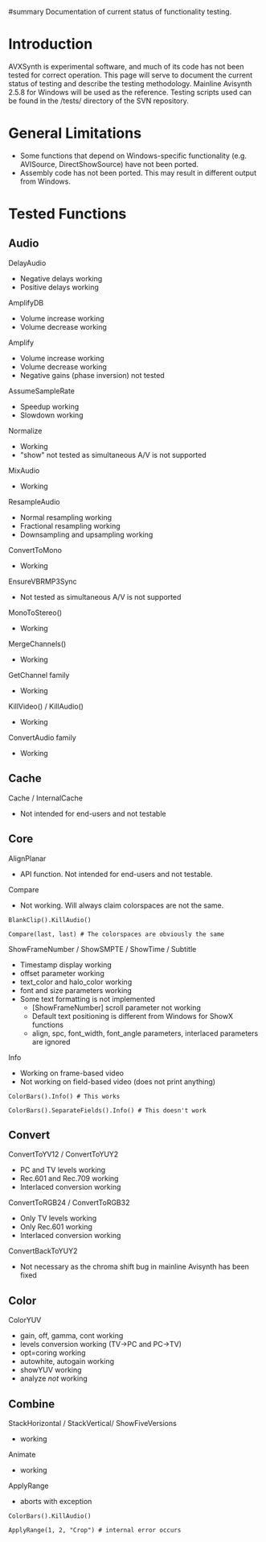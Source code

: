 #summary Documentation of current status of functionality testing.

# Introduction

AVXSynth is experimental software, and much of its code has not been tested for correct operation. This page will serve to document the current status of testing and describe the testing methodology. Mainline Avisynth 2.5.8 for Windows will be used as the reference. Testing scripts used can be found in the /tests/ directory of the SVN repository.

# General Limitations

 * Some functions that depend on Windows-specific functionality (e.g. AVISource, DirectShowSource) have not been ported.
 * Assembly code has not been ported. This may result in different output from Windows.

# Tested Functions

## Audio

DelayAudio

 * Negative delays working
 * Positive delays working

AmplifyDB

 * Volume increase working
 * Volume decrease working

Amplify

 * Volume increase working
 * Volume decrease working
 * Negative gains (phase inversion) not tested

AssumeSampleRate

 * Speedup working
 * Slowdown working

Normalize

 * Working
 * "show" not tested as simultaneous A/V is not supported

MixAudio

 * Working

ResampleAudio

 * Normal resampling working
 * Fractional resampling working
 * Downsampling and upsampling working

ConvertToMono

 * Working

EnsureVBRMP3Sync

 * Not tested as simultaneous A/V is not supported

MonoToStereo()

 * Working

MergeChannels()

 * Working

GetChannel family

 * Working

KillVideo() / KillAudio()

 * Working

ConvertAudio family

 * Working

## Cache

Cache / InternalCache

 * Not intended for end-users and not testable

## Core

AlignPlanar

 * API function. Not intended for end-users and not testable.

Compare

 * Not working. Will always claim colorspaces are not the same.


``BlankClip().KillAudio()``

``Compare(last, last) # The colorspaces are obviously the same``

ShowFrameNumber / ShowSMPTE / ShowTime / Subtitle

 * Timestamp display working
 * offset parameter working
 * text_color and halo_color working
 * font and size parameters working
 * Some text formatting is not implemented
   * [ShowFrameNumber] scroll parameter not working
   * Default text positioning is different from Windows for ShowX functions
   * align, spc, font_width, font_angle parameters, interlaced parameters are ignored

Info

 * Working on frame-based video
 * Not working on field-based video (does not print anything)

``ColorBars().Info() # This works``

``ColorBars().SeparateFields().Info() # This doesn't work``

## Convert

ConvertToYV12 / ConvertToYUY2

 * PC and TV levels working
 * Rec.601 and Rec.709 working
 * Interlaced conversion working

ConvertToRGB24 / ConvertToRGB32

 * Only TV levels working
 * Only Rec.601 working
 * Interlaced conversion working

ConvertBackToYUY2

 * Not necessary as the chroma shift bug in mainline Avisynth has been fixed

## Color

ColorYUV

 * gain, off, gamma, cont working
 * levels conversion working (TV->PC and PC->TV)
 * opt=coring working
 * autowhite, autogain working
 * showYUV working
 * analyze *not* working

## Combine

StackHorizontal / StackVertical/ ShowFiveVersions

 * working

Animate

 * working

ApplyRange

 * aborts with exception

``ColorBars().KillAudio()``

``ApplyRange(1, 2, "Crop") # internal error occurs``
